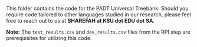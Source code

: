 This folder contains the code for the PADT Universal Treebank. Should you require code tailored to other languages studied in our research, please feel free to reach out to us at **SHAREFAH at KSU dot EDU dot SA**.

**Note:** The `test_results.csv` and `dev_results.csv` files from the RPI step are prerequisites for utilizing this code.
